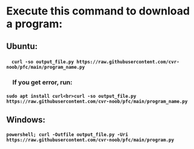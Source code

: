 # Execute this command to download a program:
## Ubuntu:
#### &emsp;```curl -so output_file.py https://raw.githubusercontent.com/cvr-noob/pfc/main/program_name.py```
### &emsp;If you get error, run:<br>
#### ```sudo apt install curl<br>curl -so output_file.py https://raw.githubusercontent.com/cvr-noob/pfc/main/program_name.py```
## Windows:</h2>
#### ```powershell; curl -Outfile output_file.py -Uri https://raw.githubusercontent.com/cvr-noob/pfc/main/program.py```

